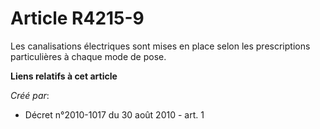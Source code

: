 # Article R4215-9

Les canalisations électriques sont mises en place selon les prescriptions particulières à chaque mode de pose.

**Liens relatifs à cet article**

_Créé par_:

  - Décret n°2010-1017 du 30 août 2010 - art. 1
